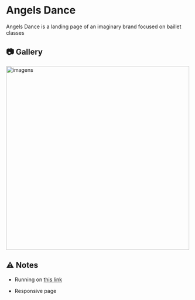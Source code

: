 # Angels Dance

Angels Dance is a landing page of an imaginary brand focused on baillet classes

## 📷 Gallery

<img src="https://i.imgur.com/5u9kXEM.png" width="500" height="" alt="imagens">

## ⚠️ Notes

- Running on [this link](https://angels-dance.gabriellarocca.com.br/)

- Responsive page
